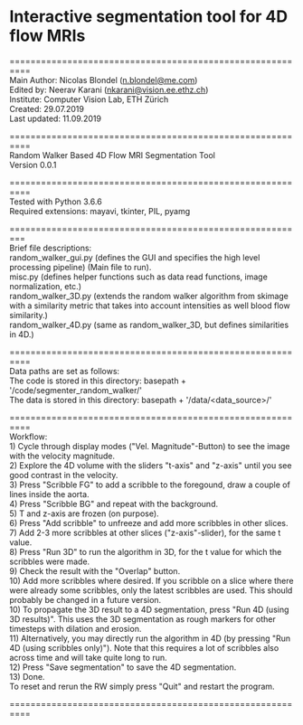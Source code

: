 # Interactive segmentation tool for 4D flow MRIs

==========================================================
<br />Main Author: Nicolas Blondel (n.blondel@me.com)
<br />Edited by: Neerav Karani (nkarani@vision.ee.ethz.ch)
<br />Institute: Computer Vision Lab, ETH Zürich
<br />Created: 29.07.2019
<br />Last updated: 11.09.2019

==========================================================
<br />Random Walker Based 4D Flow MRI Segmentation Tool
<br />Version 0.0.1

==========================================================
<br />Tested with Python 3.6.6
<br />Required extensions: mayavi, tkinter, PIL, pyamg

=========================================================
<br />Brief file descriptions:
<br />random_walker_gui.py (defines the GUI and specifies the high level processing pipeline) (Main file to run).
<br />misc.py (defines helper functions such as data read functions, image normalization, etc.)
<br />random_walker_3D.py (extends the random walker algorithm from skimage with a similarity metric that takes into account intensities as well blood flow similarity.)
<br />random_walker_4D.py (same as random_walker_3D, but defines similarities in 4D.)

==========================================================
<br />Data paths are set as follows:
<br />The code is stored in this directory: basepath + '/code/segmenter_random_walker/'
<br />The data is stored in this directory: basepath + '/data/<data_source>/'

==========================================================
<br />Workflow:
<br />1) Cycle through display modes ("Vel. Magnitude"-Button) to see the image with the velocity magnitude.
<br />2) Explore the 4D volume with the sliders "t-axis" and "z-axis" until you see good contrast in the velocity.
<br />3) Press "Scribble FG" to add a scribble to the foregound, draw a couple of lines inside the aorta.
<br />4) Press "Scribble BG" and repeat with the background.
<br />5) T and z-axis are frozen (on purpose).
<br />6) Press "Add scribble" to unfreeze and add more scribbles in other slices.
<br />7) Add 2-3 more scribbles at other slices ("z-axis"-slider), for the same t value.
<br />8) Press "Run 3D" to run the algorithm in 3D, for the t value for which the scribbles were made.
<br />9) Check the result with the "Overlap" button.
<br />10) Add more scribbles where desired. If you scribble on a slice where there were already some scribbles, only the latest scribbles are used. This should probably be changed in a future version.
<br />10) To propagate the 3D result to a 4D segmentation, press "Run 4D (using 3D results)". This uses the 3D segmentation as rough markers for other timesteps with dilation and erosion.
<br />11) Alternatively, you may directly run the algorithm in 4D (by pressing "Run 4D (using scribbles only)"). Note that this requires a lot of scribbles also across time and will take quite long to run.
<br />12) Press "Save segmentation" to save the 4D segmentation.
<br />13) Done.
<br />To reset and rerun the RW simply press "Quit" and restart the program.

==========================================================
